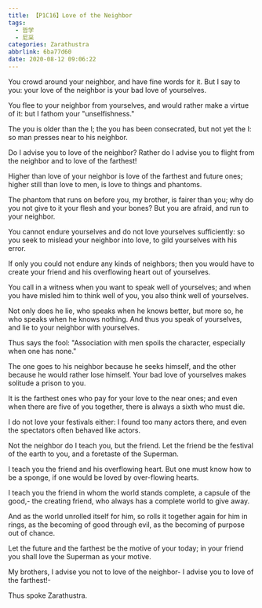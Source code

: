 ```yaml
---
title: 【P1C16】Love of the Neighbor
tags:
  - 哲学
  - 尼采
categories: Zarathustra
abbrlink: 6ba77d60
date: 2020-08-12 09:06:22
---
```

You crowd around your neighbor, and have fine words for it. But I say to you: your love of the neighbor is your bad love of yourselves.

You flee to your neighbor from yourselves, and would rather make a virtue of it: but I fathom your "unselfishness."
<!-- more -->
The you is older than the I; the you has been consecrated, but not yet the I: so man presses near to his neighbor.

Do I advise you to love of the neighbor? Rather do I advise you to flight from the neighbor and to love of the farthest!

Higher than love of your neighbor is love of the farthest and future ones; higher still than love to men, is love to things and phantoms.

The phantom that runs on before you, my brother, is fairer than you; why do you not give to it your flesh and your bones? But you are afraid, and run to your neighbor.

You cannot endure yourselves and do not love yourselves sufficiently: so you seek to mislead your neighbor into love, to gild yourselves with his error.

If only you could not endure any kinds of neighbors; then you would have to create your friend and his overflowing heart out of yourselves.

You call in a witness when you want to speak well of yourselves; and when you have misled him to think well of you, you also think well of yourselves.

Not only does he lie, who speaks when he knows better, but more so, he who speaks when he knows nothing. And thus you speak of yourselves, and lie to your neighbor with yourselves.

Thus says the fool: "Association with men spoils the character, especially when one has none."

The one goes to his neighbor because he seeks himself, and the other because he would rather lose himself. Your bad love of yourselves makes solitude a prison to you.

It is the farthest ones who pay for your love to the near ones; and even when there are five of you together, there is always a sixth who must die.

I do not love your festivals either: I found too many actors there, and even the spectators often behaved like actors.

Not the neighbor do I teach you, but the friend. Let the friend be the festival of the earth to you, and a foretaste of the Superman.

I teach you the friend and his overflowing heart. But one must know how to be a sponge, if one would be loved by over-flowing hearts.

I teach you the friend in whom the world stands complete, a capsule of the good,- the creating friend, who always has a complete world to give away.

And as the world unrolled itself for him, so rolls it together again for him in rings, as the becoming of good through evil, as the becoming of purpose out of chance.

Let the future and the farthest be the motive of your today; in your friend you shall love the Superman as your motive.

My brothers, I advise you not to love of the neighbor- I advise you to love of the farthest!-

Thus spoke Zarathustra.
